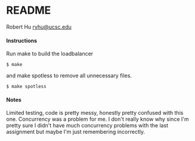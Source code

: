 # README
Robert Hu
ryhu@ucsc.edu

#### Instructions
Run make to build the loadbalancer
~~~
$ make
~~~
and make spotless to remove all unnecessary files.
~~~
$ make spotless
~~~

#### Notes
Limited testing, code is pretty messy, honestly pretty confused with this one. Concurrency was a problem for me. I don't really know why since I'm pretty sure I didn't have much concurrency problems with the last assignment but maybe I'm just remembering incorrectly.